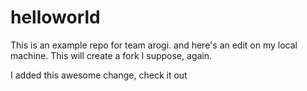 # helloworld
This is an example repo for team arogi. and here's an edit on my local machine.
This will create a fork I suppose, again.

I added this awesome change, check it out
